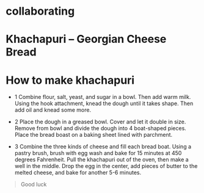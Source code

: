 # collaborating
#  Khachapuri – Georgian Cheese Bread

# How to make khachapuri
* 1 Combine flour, salt, yeast, and sugar in a bowl. Then add warm milk. Using the hook attachment, knead the dough until it takes shape. Then add oil and knead some more.

* 2 Place the dough in a greased bowl. Cover and let it double in size. Remove from bowl and divide the dough into 4 boat-shaped pieces. Place the bread boast on a baking sheet lined with parchment.

* 3 Combine the three kinds of cheese and fill each bread boat. Using a pastry brush, brush with egg wash and bake for 15 minutes at 450 degrees Fahrenheit. Pull the khachapuri out of the oven, then make a well in the middle. Drop the egg in the center, add pieces of butter to the melted cheese, and bake for another 5-6 minutes.


> Good luck